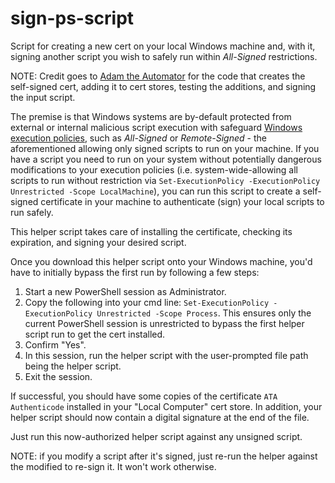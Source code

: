 # sign-ps-script
Script for creating a new cert on your local Windows machine and, with it, signing another script you wish to safely run within *All-Signed* restrictions. 

NOTE: Credit goes to [Adam the Automator](https://adamtheautomator.com/how-to-sign-powershell-script/) for the code that creates the self-signed cert, adding it to cert stores, testing the additions, and signing the input script.  

The premise is that Windows systems are by-default protected from external or internal malicious script execution with safeguard [Windows execution policies](https://learn.microsoft.com/en-us/powershell/module/microsoft.powershell.security/set-executionpolicy?view=powershell-7.3), such as *All-Signed* or *Remote-Signed* - the aforementioned allowing only signed scripts to run on your machine. If you have a script you need to run on your system without potentially dangerous modifications to your execution policies (i.e. system-wide-allowing all scripts to run without restriction via ```Set-ExecutionPolicy -ExecutionPolicy Unrestricted -Scope LocalMachine```), you can run this script to create a self-signed certificate in your machine to authenticate (sign) your local scripts to run safely. 

This helper script takes care of installing the certificate, checking its expiration, and signing your desired script. 

Once you download this helper script onto your Windows machine, you'd have to initially bypass the first run by following a few steps: 
1. Start a new PowerShell session as Administrator. 
2. Copy the following into your cmd line: ```Set-ExecutionPolicy -ExecutionPolicy Unrestricted -Scope Process```. This ensures only the current PowerShell session is unrestricted to bypass the first helper script run to get the cert installed. 
3. Confirm "Yes". 
4. In this session, run the helper script with the user-prompted file path being the helper script. 
5. Exit the session. 

If successful, you should have some copies of the certificate ```ATA Authenticode``` installed in your "Local Computer" cert store. In addition, your helper script should now contain a digital signature at the end of the file. 

Just run this now-authorized helper script against any unsigned script. 

NOTE: if you modify a script after it's signed, just re-run the helper against the modified to re-sign it. It won't work otherwise. 
